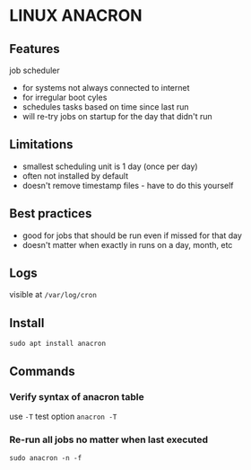 # LINUX ANACRON

## Features
job scheduler
- for systems not always connected to internet
- for irregular boot cyles
- schedules tasks based on time since last run
- will re-try jobs on startup for the day that didn't run

## Limitations
- smallest scheduling unit is 1 day (once per day)
- often not installed by default
- doesn't remove timestamp files - have to do this yourself

## Best practices
- good for jobs that should be run even if missed for that day
- doesn't matter when exactly in runs on a day, month, etc

## Logs
visible at `/var/log/cron`

## Install
`sudo apt install anacron`

## Commands

### Verify syntax of anacron table
use `-T` test option
`anacron -T`

### Re-run all jobs no matter when last executed
`sudo anacron -n -f`